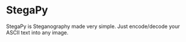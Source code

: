 # StegaPy
StegaPy is Steganography made very simple. Just encode/decode your ASCII text into any image.
